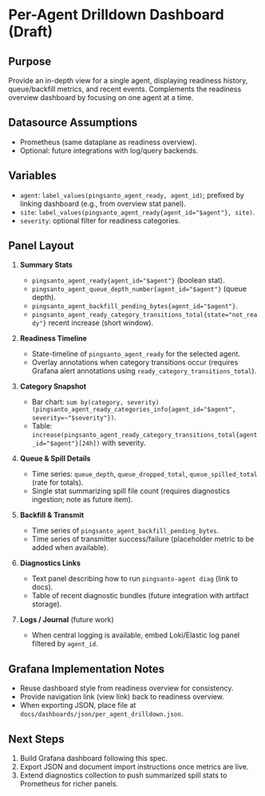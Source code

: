 # Per-Agent Drilldown Dashboard (Draft)

## Purpose
Provide an in-depth view for a single agent, displaying readiness history, queue/backfill metrics, and recent events. Complements the readiness overview dashboard by focusing on one agent at a time.

## Datasource Assumptions
- Prometheus (same dataplane as readiness overview).
- Optional: future integrations with log/query backends.

## Variables
- `agent`: `label_values(pingsanto_agent_ready, agent_id)`; prefixed by linking dashboard (e.g., from overview stat panel).
- `site`: `label_values(pingsanto_agent_ready{agent_id="$agent"}, site)`.
- `severity`: optional filter for readiness categories.

## Panel Layout
1. **Summary Stats**
   - `pingsanto_agent_ready{agent_id="$agent"}` (boolean stat).
   - `pingsanto_agent_queue_depth_number{agent_id="$agent"}` (queue depth).
   - `pingsanto_agent_backfill_pending_bytes{agent_id="$agent"}`.
   - `pingsanto_agent_ready_category_transitions_total{state="not_ready"}` recent increase (short window).

2. **Readiness Timeline**
   - State-timeline of `pingsanto_agent_ready` for the selected agent.
   - Overlay annotations when category transitions occur (requires Grafana alert annotations using `ready_category_transitions_total`).

3. **Category Snapshot**
   - Bar chart: `sum by(category, severity)(pingsanto_agent_ready_categories_info{agent_id="$agent", severity=~"$severity"})`.
   - Table: `increase(pingsanto_agent_ready_category_transitions_total{agent_id="$agent"}[24h])` with severity.

4. **Queue & Spill Details**
   - Time series: `queue_depth`, `queue_dropped_total`, `queue_spilled_total` (rate for totals).
   - Single stat summarizing spill file count (requires diagnostics ingestion; note as future item).

5. **Backfill & Transmit**
   - Time series of `pingsanto_agent_backfill_pending_bytes`.
   - Time series of transmitter success/failure (placeholder metric to be added when available).

6. **Diagnostics Links**
   - Text panel describing how to run `pingsanto-agent diag` (link to docs).
   - Table of recent diagnostic bundles (future integration with artifact storage).

7. **Logs / Journal** (future work)
   - When central logging is available, embed Loki/Elastic log panel filtered by `agent_id`.

## Grafana Implementation Notes
- Reuse dashboard style from readiness overview for consistency.
- Provide navigation link (view link) back to readiness overview.
- When exporting JSON, place file at `docs/dashboards/json/per_agent_drilldown.json`.

## Next Steps
1. Build Grafana dashboard following this spec.
2. Export JSON and document import instructions once metrics are live.
3. Extend diagnostics collection to push summarized spill stats to Prometheus for richer panels.
